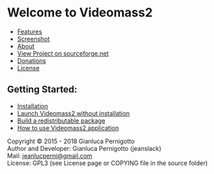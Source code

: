 # Welcome to Videomass2

* [Features](features.md)
* [Screenshot](screenshot.md)
* [About](about.md)
* [View Project on sourceforge.net](https://sourceforge.net/projects/videomass2/)
* [Donations](donation.md)
* [License](LICENSE)

## Getting Started:

* [Installation](installation.md)
* [Launch Videomass2 without installation](execute_sources.md)
* [Build a redistributable package](building_package.md)
* [How to use Videomass2 application](videomass2_use.md)


Copyright © 2015 - 2018 Gianluca Pernigotto   
Author and Developer: Gianluca Pernigotto (jeanslack)  
Mail: <jeanlucperni@gmail.com>   
License: GPL3 (see License page or COPYING file in the source folder)


